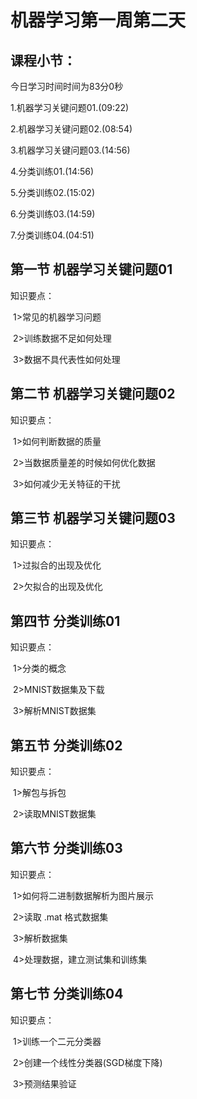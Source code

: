# 机器学习第一周第二天

## 课程小节：

今日学习时间时间为83分0秒

1.机器学习关键问题01.(09:22)

2.机器学习关键问题02.(08:54)

3.机器学习关键问题03.(14:56)

4.分类训练01.(14:56)

5.分类训练02.(15:02)

6.分类训练03.(14:59)

7.分类训练04.(04:51)

## 第一节 机器学习关键问题01

知识要点：

​	1>常见的机器学习问题

​	2>训练数据不足如何处理

​	3>数据不具代表性如何处理

## 第二节 机器学习关键问题02

知识要点：

​	1>如何判断数据的质量

​	2>当数据质量差的时候如何优化数据

​	3>如何减少无关特征的干扰

## 第三节 机器学习关键问题03

知识要点：

​	1>过拟合的出现及优化

​	2>欠拟合的出现及优化

## 第四节 分类训练01

知识要点：

​	1>分类的概念

​	2>MNIST数据集及下载

​	3>解析MNIST数据集

## 第五节 分类训练02

知识要点：

​	1>解包与拆包

​	2>读取MNIST数据集

## 第六节 分类训练03

知识要点：

​	1>如何将二进制数据解析为图片展示

​	2>读取 .mat 格式数据集

​	3>解析数据集

​	4>处理数据，建立测试集和训练集

## 第七节 分类训练04

知识要点：

​	1>训练一个二元分类器

​	2>创建一个线性分类器(SGD梯度下降)

​	3>预测结果验证